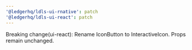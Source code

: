 ```yaml
---
'@ledgerhq/ldls-ui-rnative': patch
'@ledgerhq/ldls-ui-react': patch
---
```


Breaking change(ui-react): Rename IconButton to InteractiveIcon. Props remain unchanged.
